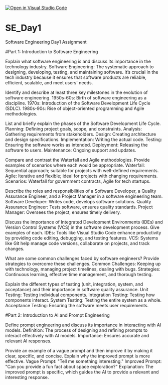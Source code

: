 [![Open in Visual Studio Code](https://classroom.github.com/assets/open-in-vscode-2e0aaae1b6195c2367325f4f02e2d04e9abb55f0b24a779b69b11b9e10269abc.svg)](https://classroom.github.com/online_ide?assignment_repo_id=15570194&assignment_repo_type=AssignmentRepo)
# SE_Day1
Software Engineering Day1 Assignment

#Part 1: Introduction to Software Engineering

Explain what software engineering is and discuss its importance in the technology industry.
Software Engineering: The systematic approach to designing, developing, testing, and maintaining software. It’s crucial in the tech industry because it ensures that software products are reliable, efficient, scalable, and meet users' needs.

Identify and describe at least three key milestones in the evolution of software engineering.
1950s-60s: Birth of software engineering as a discipline.
1970s: Introduction of the Software Development Life Cycle (SDLC).
1980s-90s: Rise of object-oriented programming and Agile methodologies.


List and briefly explain the phases of the Software Development Life Cycle.
Planning: Defining project goals, scope, and constraints.
Analysis: Gathering requirements from stakeholders.
Design: Creating architecture and design specifications.
Implementation: Writing the actual code.
Testing: Ensuring the software works as intended.
Deployment: Releasing the software to users.
Maintenance: Ongoing support and updates.


Compare and contrast the Waterfall and Agile methodologies. Provide examples of scenarios where each would be appropriate.
Waterfall: Sequential approach; suitable for projects with well-defined requirements.
Agile: Iterative and flexible; ideal for projects with changing requirements.
Scenarios: Waterfall for government contracts, Agile for tech startups.


Describe the roles and responsibilities of a Software Developer, a Quality Assurance Engineer, and a Project Manager in a software engineering team.
Software Developer: Writes code, develops software solutions.
Quality Assurance Engineer: Tests software, ensures quality standards.
Project Manager: Oversees the project, ensures timely delivery.

Discuss the importance of Integrated Development Environments (IDEs) and Version Control Systems (VCS) in the software development process. Give examples of each.
IDEs: Tools like Visual Studio Code enhance productivity by providing code editing, debugging, and testing features.
VCS: Systems like Git help manage code versions, collaborate on projects, and track changes.

What are some common challenges faced by software engineers? Provide strategies to overcome these challenges.
Common Challenges: Keeping up with technology, managing project timelines, dealing with bugs.
Strategies: Continuous learning, effective time management, and thorough testing.



Explain the different types of testing (unit, integration, system, and acceptance) and their importance in software quality assurance.
Unit Testing: Testing individual components.
Integration Testing: Testing how components interact.
System Testing: Testing the entire system as a whole.
Acceptance Testing: Ensuring the software meets user requirements.

#Part 2: Introduction to AI and Prompt Engineering


Define prompt engineering and discuss its importance in interacting with AI models.
Definition: The process of designing and refining prompts to interact effectively with AI models.
Importance: Ensures accurate and relevant AI responses.


Provide an example of a vague prompt and then improve it by making it clear, specific, and concise. Explain why the improved prompt is more effective.
Vague Prompt: "Tell me something interesting."
Improved Prompt: "Can you provide a fun fact about space exploration?"
Explanation: The improved prompt is specific, which guides the AI to provide a relevant and interesting response.
